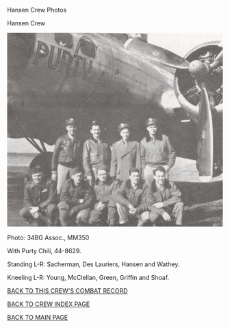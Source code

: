 
Hansen Crew Photos






 




Hansen Crew  
  

![](Hansen2.jpg)  

Photo: 34BG Assoc., MM350  

With Purty Chili, 44-8629.  

Standing L-R: Sacherman, Des Lauriers, Hansen and Wathey.  

Kneeling L-R: Young, McClellan, Green, Griffin and Shoaf.  

  

[BACK TO THIS CREW'S COMBAT RECORD](../crews/Hansen2.md)  

[BACK TO CREW INDEX PAGE](../000crews.md)  

[BACK TO MAIN PAGE](../index.md)


